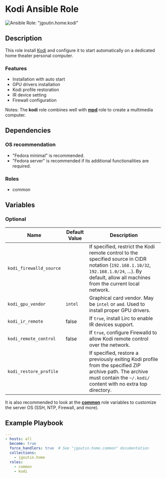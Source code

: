 # Kodi Ansible Role

![Ansible Role: "jgoutin.home.kodi"](https://github.com/JGoutin/ansible_home/workflows/Ansible%20Role:%20%22jgoutin.home.kodi%22/badge.svg)

## Description

This role install [Kodi](https://kodi.tv) and configure it to start
automatically on a dedicated home theater personal computer.

### Features

* Installation with auto start
* GPU drivers installation
* Kodi profile restoration
* IR device setting
* Firewall configuration

Notes: The **kodi** role combines well with [**mpd**](mpd.md) role to create a
multimedia computer.

## Dependencies

### OS recommendation

* "Fedora minimal" is recommended. 
* "Fedora server" is recommended if its additional functionalities are required.

### Roles

* common

## Variables

### Optional

| Name           | Default Value | Description                        |
| -------------- | ------------- | -----------------------------------|
| `kodi_firewalld_source`| | If specified, restrict the Kodi remote control to the specified source in CIDR notation (`192.168.1.10/32`, `192.168.1.0/24`, ...). By default, allow all machines from the current local network.
| `kodi_gpu_vendor`| `intel` | Graphical card vendor. May be `intel` or `amd`. Used to install proper GPU drivers.
| `kodi_ir_remote`| false | If `true`, install Lirc to enable IR devices support.
| `kodi_remote_control`| false | If `true`, configure Firewalld to allow Kodi remote control over the network.
| `kodi_restore_profile`| | If specified, restore a previously exiting Kodi profile from the specified ZIP archive path. The archive must contain the `~/.kodi/` content with no extra top directory.

It is also recommended to look at the [**common**](common.md) role variables to
customize the server OS (SSH, NTP, Firewall, and more).

## Example Playbook

```yaml
---
- hosts: all
  become: true
  force_handlers: true  # See "jgoutin.home.common" documentation
  collections:
    - jgoutin.home
  roles:
    - common
    - kodi
```
